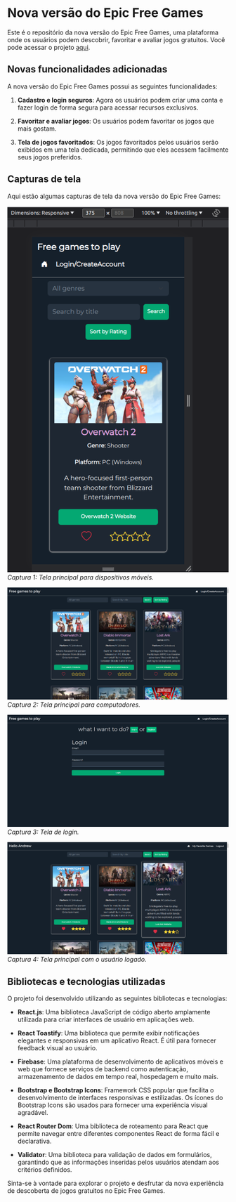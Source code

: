 # Nova versão do Epic Free Games

Este é o repositório da nova versão do Epic Free Games, uma plataforma onde os usuários podem descobrir, favoritar e avaliar jogos gratuitos. Você pode acessar o projeto [aqui](https://gamelist-ebon.vercel.app/).

## Novas funcionalidades adicionadas

A nova versão do Epic Free Games possui as seguintes funcionalidades:

1. **Cadastro e login seguros**: Agora os usuários podem criar uma conta e fazer login de forma segura para acessar recursos exclusivos.

2. **Favoritar e avaliar jogos**: Os usuários podem favoritar os jogos que mais gostam.

3. **Tela de jogos favoritados**: Os jogos favoritados pelos usuários serão exibidos em uma tela dedicada, permitindo que eles acessem facilmente seus jogos preferidos.

## Capturas de tela

Aqui estão algumas capturas de tela da nova versão do Epic Free Games:

![Captura de tela da lista de jogos](./uploads/readme/newEpicFreeGames0.png)
_Captura 1: Tela principal para dispositivos móveis._

![Captura de tela da lista de jogos](./uploads/readme/newEpicFreeGames1.png)
_Captura 2: Tela principal para computadores._

![Captura de tela da lista de jogos](./uploads/readme/newEpicFreeGames2.png)
_Captura 3: Tela de login._

![Captura de tela da lista de jogos](./uploads/readme/newEpicFreeGames3.png)
_Captura 4: Tela principal com o usuário logado._

## Bibliotecas e tecnologias utilizadas

O projeto foi desenvolvido utilizando as seguintes bibliotecas e tecnologias:

- **React.js**: Uma biblioteca JavaScript de código aberto amplamente utilizada para criar interfaces de usuário em aplicações web.

- **React Toastify**: Uma biblioteca que permite exibir notificações elegantes e responsivas em um aplicativo React. É útil para fornecer feedback visual ao usuário.

- **Firebase**: Uma plataforma de desenvolvimento de aplicativos móveis e web que fornece serviços de backend como autenticação, armazenamento de dados em tempo real, hospedagem e muito mais.

- **Bootstrap e Bootstrap Icons**: Framework CSS popular que facilita o desenvolvimento de interfaces responsivas e estilizadas. Os ícones do Bootstrap Icons são usados para fornecer uma experiência visual agradável.

- **React Router Dom**: Uma biblioteca de roteamento para React que permite navegar entre diferentes componentes React de forma fácil e declarativa.

- **Validator**: Uma biblioteca para validação de dados em formulários, garantindo que as informações inseridas pelos usuários atendam aos critérios definidos.

Sinta-se à vontade para explorar o projeto e desfrutar da nova experiência de descoberta de jogos gratuitos no Epic Free Games.
